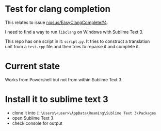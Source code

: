 # Test for clang completion
This relates to issue [niosus/EasyClangComplete#4](https://github.com/niosus/EasyClangComplete/issues/4).

I need to find a way to run `libclang` on Windows with Sublime Text 3.

This repo has one script in it: `script.py`. It tries to construct a translation unit from a `test.cpp` file and then tries to reparse it and complete it.

# Current state
Works from Powershell but not from within Sublime Text 3.

# Install it to sublime text 3
- clone it into `C:\Users\<user>\AppData\Roaming\Sublime Text 3\Packages`
- open Sublime Text 3
- check console for output
